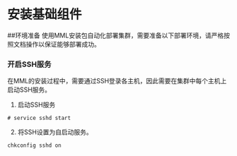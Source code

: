 # 安装基础组件

##环境准备
使用MML安装包自动化部署集群，需要准备以下部署环境，请严格按照文档操作以保证能够部署成功。

### 开启SSH服务
在MML的安装过程中，需要通过SSH登录各主机，因此需要在集群中每个主机上启动SSH服务。
1. 启动SSH服务

```
# service sshd start
```
2. 将SSH设置为自启动服务。

```
chkconfig sshd on
```



